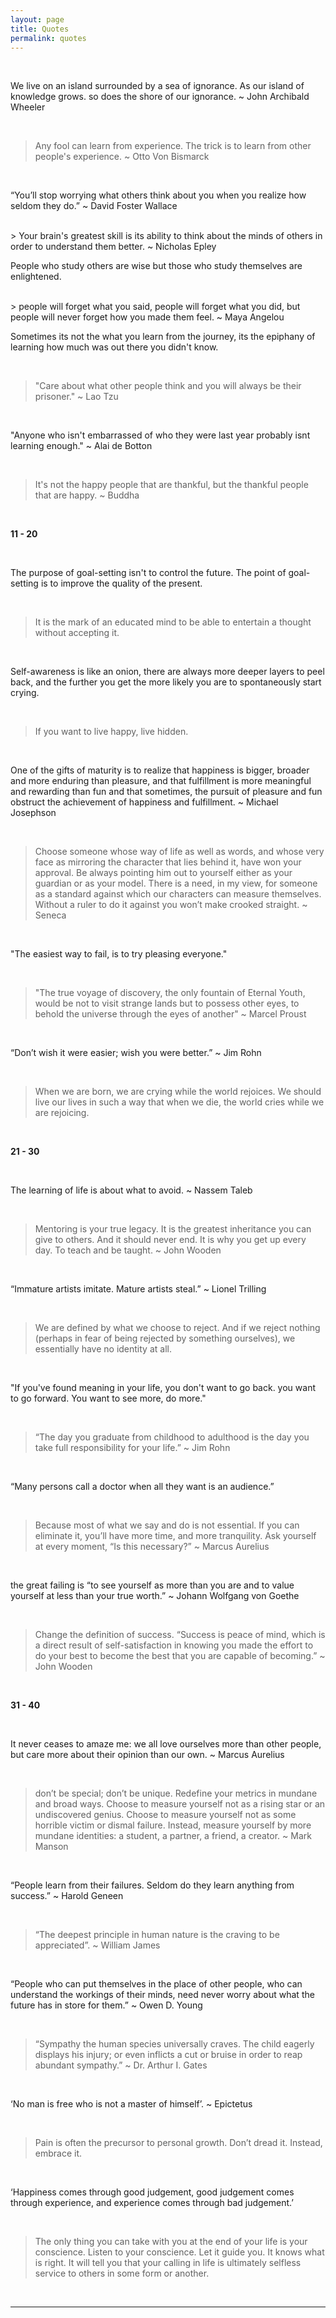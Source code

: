 ```yaml
---
layout: page
title: Quotes
permalink: quotes
---
```


<br>

<p class="message">
We live on an island surrounded by a sea of ignorance. As our island of knowledge grows. so does the shore of our ignorance.
~ John Archibald Wheeler
</p>
<br>

> Any fool can learn from experience. The trick is to learn from other people's experience. 
~ Otto Von Bismarck

<br>

<p class="message">
“You’ll stop worrying what others think about you when you realize how seldom they do.”
~ David Foster Wallace</p>

<br>
> Your brain's greatest skill is its ability to think about the minds of others in order to understand them better. 
~ Nicholas Epley

<br>

<p class="message">
People who study others are wise but those who study themselves are enlightened. </p>

<br>
> people will forget what you said, people will forget what you did, but people will never forget how you made them feel.
~ Maya Angelou

<br>

<p class="message">
Sometimes its not the what you learn from the journey, its the epiphany of learning how much was out there you didn't know.
</p>

<br>

> "Care about what other people think and you will always be their prisoner."
~ Lao Tzu

<br>

<p class="message">
"Anyone who isn't embarrassed of who they were last year probably isnt learning enough."
~ Alai de Botton 
</p>

<br>

> It's not the happy people that are thankful, but the thankful people that are happy.
~ Buddha

<br>

<p class="center">  <strong>11 - 20</strong></p>

<br>

<p class="message">
The purpose of goal-setting isn't to control the future. The point of goal-setting is to improve the quality of the present. 
</p>

<br>

> It is the mark of an educated mind to be able to entertain a thought without accepting it. 

<br>

<p class="message">
Self-awareness is like an onion, there are always more deeper layers to peel back, and the further you get the more likely you are to spontaneously start crying.

</p>

<br>

> If you want to live happy, live hidden.    

<br>

<p class="message">
One of the gifts of maturity is to realize that happiness is bigger, broader and more enduring than pleasure, and that fulfillment is more meaningful and rewarding than fun and that sometimes, the pursuit of pleasure and fun obstruct the achievement of happiness and fulfillment.
~ Michael Josephson</p>

<br>

> Choose someone whose way of life as well as words, and whose very face as mirroring the character that lies behind it, have won your approval. Be always pointing him out to yourself either as your guardian or as your model. There is a need, in my view, for someone as a standard against which our characters can measure themselves. Without a ruler to do it against you won’t make crooked straight.
~ Seneca   

<br>

<p class="message">

"The easiest way to fail, is to try pleasing everyone."
</p>

<br>

> "The true voyage of discovery, the only fountain of Eternal Youth, would be not to visit strange lands but to possess other eyes, to behold the universe through the eyes of another"
~ Marcel Proust   

<br>

<p class="message">

“Don’t wish it were easier; wish you were better.”
~ Jim Rohn
</p>

<br>

> When we are born, we are crying while the world rejoices. We should live our lives in such a way that when we die, the world cries while we are rejoicing.


<br>

<p class="center">  <strong>21 - 30</strong></p>


<br>

<p class="message">

The learning of life is about what to avoid.
~ Nassem Taleb
</p>

<br>

> Mentoring is your true legacy. It is the greatest inheritance you can give to others. And it should never end. It is why you get up every day. To teach and be taught.
~ John Wooden

<br>

<p class="message">

“Immature artists imitate. Mature artists steal.”
~ Lionel Trilling
</p>

<br>

> We are defined by what we choose to reject. And if we reject nothing (perhaps in fear of being rejected by something ourselves), we essentially have no identity at all.

<br>

<p class="message">

"If you've found meaning in your life, you don't want to go back. you want to go forward. You want to see more, do more."
</p>

<br>

> “The day you graduate from childhood to adulthood is the day you take full responsibility for your life.”
~ Jim Rohn

<br>

<p class="message">

 “Many persons call a doctor when all they want is an audience.”</p>

<br>

> Because most of what we say and do is not essential. If you can eliminate it, you’ll have more time, and more tranquility. Ask yourself at every moment, “Is this necessary?”
~ Marcus Aurelius

<br>

<p class="message">
the great failing is “to see yourself as more than you are and to value yourself at less than your true worth.”
 ~ Johann Wolfgang von Goethe
 </p>

<br>

> Change the definition of success. “Success is peace of mind, which is a direct result of self-satisfaction in knowing you made the effort to do your best to become the best that you are capable of becoming.”
~ John Wooden

<br>


<p class="center">  <strong>31 - 40</strong></p>

<br>

<p class="message">
It never ceases to amaze me: we all love ourselves more than other people, but care more about their opinion than our own.
~ Marcus Aurelius</p>

<br>

> don’t be special; don’t be unique. Redefine your metrics in mundane and broad ways. Choose to measure yourself not as a rising star or an undiscovered genius. Choose to measure yourself not as some horrible victim or dismal failure. Instead, measure yourself by more mundane identities: a student, a partner, a friend, a creator.
~ Mark Manson

<br>

<p class="message">
“People learn from their failures. Seldom do they learn anything from success.”
~ Harold Geneen</p>

<br>

> “The deepest principle in human nature is the craving to be appreciated”.
~ William James 

<br>

<p class="message">
“People who can put themselves in the place of other people, who can understand the workings of their minds, need never worry about what the future has in store for them.”
~ Owen D. Young</p>

<br>

>  “Sympathy the human species universally craves. The child eagerly displays his injury; or even inflicts a cut or bruise in order to reap abundant sympathy.”
~ Dr. Arthur I. Gates

<br>


<p class="message">
‘No man is free who is not a master of himself’.
~ Epictetus</p>

<br>

> Pain is often the precursor to personal growth. Don’t dread it. Instead, embrace it.

<br>

<p class="message">
‘Happiness comes through good judgement, good judgement comes through experience, and experience comes through bad judgement.’
</p>

<br>

> The only thing you can take with you at the end of your life is your conscience. Listen to your conscience. Let it guide you. It knows what is right. It will tell you that your calling in life is ultimately selfless service to others in some form or another.

<br>

<hr>